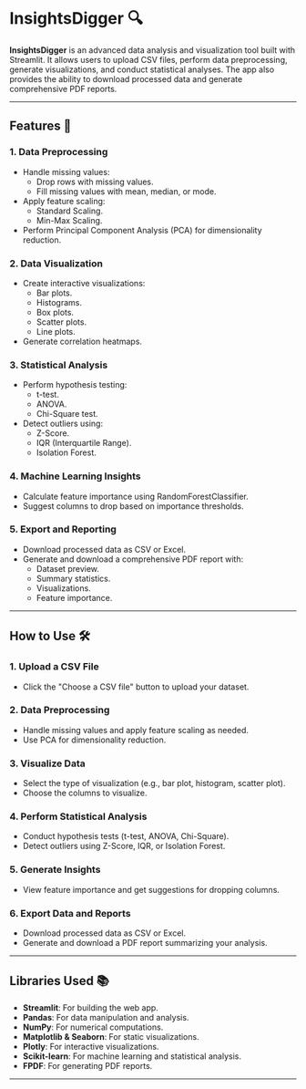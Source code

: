 # InsightsDigger 🔍

**InsightsDigger** is an advanced data analysis and visualization tool built with Streamlit. It allows users to upload CSV files, perform data preprocessing, generate visualizations, and conduct statistical analyses. The app also provides the ability to download processed data and generate comprehensive PDF reports.

---

## Features 🚀

### 1. **Data Preprocessing**
   - Handle missing values:
     - Drop rows with missing values.
     - Fill missing values with mean, median, or mode.
   - Apply feature scaling:
     - Standard Scaling.
     - Min-Max Scaling.
   - Perform Principal Component Analysis (PCA) for dimensionality reduction.

### 2. **Data Visualization**
   - Create interactive visualizations:
     - Bar plots.
     - Histograms.
     - Box plots.
     - Scatter plots.
     - Line plots.
   - Generate correlation heatmaps.

### 3. **Statistical Analysis**
   - Perform hypothesis testing:
     - t-test.
     - ANOVA.
     - Chi-Square test.
   - Detect outliers using:
     - Z-Score.
     - IQR (Interquartile Range).
     - Isolation Forest.

### 4. **Machine Learning Insights**
   - Calculate feature importance using RandomForestClassifier.
   - Suggest columns to drop based on importance thresholds.

### 5. **Export and Reporting**
   - Download processed data as CSV or Excel.
   - Generate and download a comprehensive PDF report with:
     - Dataset preview.
     - Summary statistics.
     - Visualizations.
     - Feature importance.

---

## How to Use 🛠️

### 1. **Upload a CSV File**
   - Click the "Choose a CSV file" button to upload your dataset.

### 2. **Data Preprocessing**
   - Handle missing values and apply feature scaling as needed.
   - Use PCA for dimensionality reduction.

### 3. **Visualize Data**
   - Select the type of visualization (e.g., bar plot, histogram, scatter plot).
   - Choose the columns to visualize.

### 4. **Perform Statistical Analysis**
   - Conduct hypothesis tests (t-test, ANOVA, Chi-Square).
   - Detect outliers using Z-Score, IQR, or Isolation Forest.

### 5. **Generate Insights**
   - View feature importance and get suggestions for dropping columns.

### 6. **Export Data and Reports**
   - Download processed data as CSV or Excel.
   - Generate and download a PDF report summarizing your analysis.

---

## Libraries Used 📚

- **Streamlit**: For building the web app.
- **Pandas**: For data manipulation and analysis.
- **NumPy**: For numerical computations.
- **Matplotlib & Seaborn**: For static visualizations.
- **Plotly**: For interactive visualizations.
- **Scikit-learn**: For machine learning and statistical analysis.
- **FPDF**: For generating PDF reports.

---

